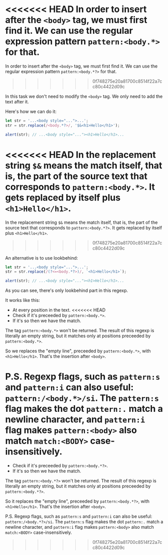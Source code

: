 <<<<<<< HEAD
In order to insert after the `<body>` tag, we must first find it. We can use the regular expression pattern `pattern:<body.*>` for that.
=======
In order to insert after the `<body>` tag, we must first find it. We can use the regular expression pattern `pattern:<body.*?>` for that.
>>>>>>> 0f748275e20a81700c8514f22a7cc80c4422d09c

In this task we don't need to modify the `<body>` tag. We only need to add the text after it.

Here's how we can do it:

```js run
let str = '...<body style="...">...';
str = str.replace(/<body.*?>/, '$&<h1>Hello</h1>');

alert(str); // ...<body style="..."><h1>Hello</h1>...
```

<<<<<<< HEAD
In the replacement string `$&` means the match itself, that is, the part of the source text that corresponds to `pattern:<body.*>`. It gets replaced by itself plus `<h1>Hello</h1>`.
=======
In the replacement string `$&` means the match itself, that is, the part of the source text that corresponds to `pattern:<body.*?>`. It gets replaced by itself plus `<h1>Hello</h1>`.
>>>>>>> 0f748275e20a81700c8514f22a7cc80c4422d09c

An alternative is to use lookbehind:

```js run
let str = '...<body style="...">...';
str = str.replace(/(?<=<body.*?>)/, `<h1>Hello</h1>`);

alert(str); // ...<body style="..."><h1>Hello</h1>...
```

As you can see, there's only lookbehind part in this regexp.

It works like this:
- At every position in the text.
<<<<<<< HEAD
- Check if it's preceeded by `pattern:<body.*>`.
- If it's so then we have the match.

The tag `pattern:<body.*>` won't be returned. The result of this regexp is literally an empty string, but it matches only at positions preceeded by `pattern:<body.*>`.

So we replaces the "empty line", preceeded by `pattern:<body.*>`, with `<h1>Hello</h1>`. That's the insertion after `<body>`.

P.S. Regexp flags, such as `pattern:s` and `pattern:i` can also useful: `pattern:/<body.*>/si`. The `pattern:s` flag makes the dot `pattern:.` match a newline character, and `pattern:i` flag makes `pattern:<body>` also match `match:<BODY>` case-insensitively.
=======
- Check if it's preceeded by `pattern:<body.*?>`.
- If it's so then we have the match.

The tag `pattern:<body.*?>` won't be returned. The result of this regexp is literally an empty string, but it matches only at positions preceeded by `pattern:<body.*?>`.

So it replaces the "empty line", preceeded by `pattern:<body.*?>`, with `<h1>Hello</h1>`. That's the insertion after `<body>`.

P.S. Regexp flags, such as `pattern:s` and `pattern:i` can also be useful: `pattern:/<body.*?>/si`. The `pattern:s` flag makes the dot `pattern:.` match a newline character, and `pattern:i` flag makes `pattern:<body>` also match `match:<BODY>` case-insensitively.
>>>>>>> 0f748275e20a81700c8514f22a7cc80c4422d09c

